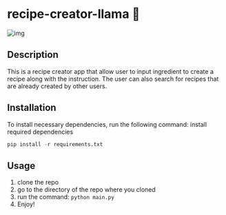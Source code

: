 # recipe-creator-llama 🦙
![img](https://images.nightcafe.studio/jobs/6BaR2m3Net6xYb2AaHTR/6BaR2m3Net6xYb2AaHTR--1--npvcq_6x.jpg?tr=w-1600,c-at_max)

## Description
This is a recipe creator app that allow user to input ingredient to create a recipe along with the instruction. The user can also search for recipes that are already created by other users.

## Installation
To install necessary dependencies, run the following command: install required dependencies
```python
pip install -r requirements.txt
```

## Usage
1. clone the repo
2. go to the directory of the repo where you cloned
3. run the command: `python main.py`
4. Enjoy! 



